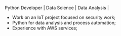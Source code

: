 Python Developer | Data Science | Data Analysis | 

* Work on an IoT project focused on security work;
* Python for data analysis and process automation;
* Experience with AWS services;
